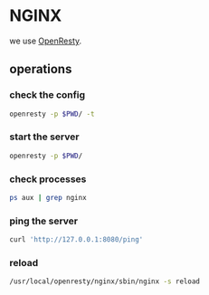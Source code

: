 # NGINX

we use [OpenResty](https://openresty.org/en/).

## operations

### check the config

```sh
openresty -p $PWD/ -t
```

### start the server

```sh
openresty -p $PWD/
```

### check processes

```sh
ps aux | grep nginx
```

### ping the server

```sh
curl 'http://127.0.0.1:8080/ping'
```

### reload

```sh
/usr/local/openresty/nginx/sbin/nginx -s reload
```

